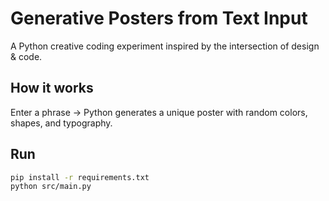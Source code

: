 # Generative Posters from Text Input

A Python creative coding experiment inspired by the intersection of design & code.

## How it works
Enter a phrase → Python generates a unique poster with random colors, shapes, and typography.

## Run
```bash
pip install -r requirements.txt
python src/main.py
```
